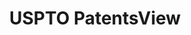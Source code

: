 ---
layout: default
bigquery: https://console.cloud.google.com/bigquery?p=patents-public-data&d=patentsview&page=dataset
citation: Attribution should be given to PatentsView for use, distribution, or derivative
  works.
code: https://github.com/CSSIP-AIR/PatentsView-Code-Snippets/
contributors: USPTO
cost: None
description: 'PatentsView includes US patent data including raw data (summaries, applications,
  pregrant applications), disambugations of inventors and assignees, and inventor
  gender estimates.  Also foreign priority data, # of figures and sheets, and government
  interest statements.'
documentation: https://patentsview.org/query/builder-faqs
last_edit: 04/12/2022, 20:31:54
location: https://patentsview.org/
maintained_by: USPTO
record_creation_timestamp: 12/2/2020 17:20:46
schema_fields:
- ipc_version_indicator
- num_figures
- male_flag
- category
- state
- series_code
- f102_date
- field_title
- level_three
- category_id
- exemplary
- title
- country
- text
- subclass
- gi_statement
- disclaimer_date
- rawassignee_id
- term_extension
- disamb_inventor_id_20190312
- disamb_assignee_id_20190820
- subcategory_id
- attribution_status
- section_id
- county_fips
- kind
- _102_date
- term_grant
- organization
- withdrawn
- length
- disamb_inventor_id_20191008
- latin_name
- ipc_class
- disamb_inventor_id_20200929
- state_fips
- rule_47
- subgroup_id
- num_sheets
- action_date
- disamb_inventor_id_20191231
- disamb_inventor_id_20171003
- rawlocation_id
- _371_date
- country_transformed
- symbol_position
- level_two
- doc_type
- disamb_assignee_id_20191008
- reldocno
- name
- assignee_id
- main_group
- classification_status
- disamb_assignee_id_20181127
- disamb_inventor_id_20190820
- male
- uuid
- disamb_inventor_id_20181127
- publication_number
- fname
- rawinventor_id
- county
- num_claims
- patent_id
- dependent
- group
- status
- latlong
- number
- applicant_type
- num
- disamb_inventor_id_20170307
- disamb_assignee_id_20200929
- role
- lname
- date
- classification_value
- subclass_id
- name_first
- organization_id
- field_id
- section
- disamb_inventor_id_20201229
- sequence
- variety
- subsection_id
- inventor_id
- disamb_assignee_id_20200630
- latitude
- disamb_assignee_id_20191231
- rel_id
- f371_date
- abstract
- lawyer_id
- lapse_of_patent
- classification_data_source
- deceased
- location_id
- doctype
- application_id
- sector_title
- relkind
- subgroup
- citation_id
- disamb_assignee_id_20190312
- level_one
- disamb_inventor_id_20180528
- city
- disamb_inventor_id_20200331
- disamb_inventor_id_20171226
- term_disclaimer
- id
- disamb_assignee_id_20200331
- group_id
- filename
- type
- mainclass_id
- disamb_inventor_id_20170808
- classification_level
- longitude
- contract_award_number
- disamb_inventor_id_20200630
- designation
- name_last
shortname: patentsview
tags:
- disambiguation
- United States
- gender
terms_of_use: Creative Commons Attribution 4.0 International License.
timeframe: 1963-1999
title: USPTO PatentsView
uuid: cf1780b1-e265-4e49-8d1d-83b9cfe0fd9a
---